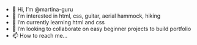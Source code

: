 - 👋 Hi, I’m @martina-guru
- 👀 I’m interested in html, css, guitar, aerial hammock, hiking
- 🌱 I’m currently learning html and css
- 💞️ I’m looking to collaborate on easy beginner projects to build portfolio
- 📫 How to reach me...

<!---
martina-guru/martina-guru is a ✨ special ✨ repository because its `README.md` (this file) appears on your GitHub profile.
You can click the Preview link to take a look at your changes.
--->

